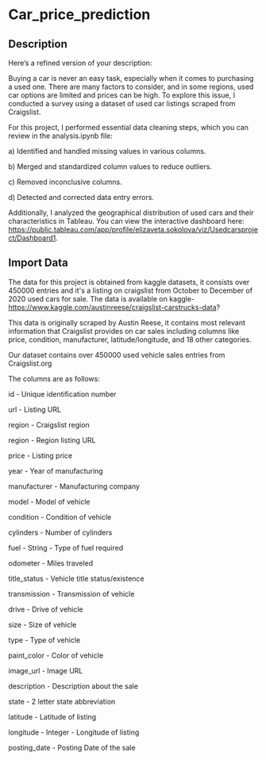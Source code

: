 # Car_price_prediction



## Description 


Here’s a refined version of your description:

Buying a car is never an easy task, especially when it comes to purchasing a used one. There are many factors to consider, and in some regions, used car options are limited and prices can be high. To explore this issue, I conducted a survey using a dataset of used car listings scraped from Craigslist.

For this project, I performed essential data cleaning steps, which you can review in the analysis.ipynb file:

a) Identified and handled missing values in various columns.

b) Merged and standardized column values to reduce outliers.

c) Removed inconclusive columns.

d) Detected and corrected data entry errors.

Additionally, I analyzed the geographical distribution of used cars and their characteristics in Tableau. You can view the interactive dashboard here:
https://public.tableau.com/app/profile/elizaveta.sokolova/viz/Usedcarsproject/Dashboard1.

## Import Data

The data for this project is obtained from kaggle datasets, it consists over 450000 entries and it's a listing on craigslist from October to December of 2020 used cars for sale.
The data is available on kaggle- https://www.kaggle.com/austinreese/craigslist-carstrucks-data?

This data is originally scraped by Austin Reese, it contains most relevant information that Craigslist provides on car sales including columns like price, condition, manufacturer, latitude/longitude, and 18 other categories.

Our dataset contains over 450000 used vehicle sales entries from Craigslist.org

The columns are as follows:

id - Unique identification number

url - Listing URL

region - Craigslist region

region - Region listing URL

price - Listing price

year - Year of manufacturing

manufacturer - Manufacturing company

model - Model of vehicle

condition - Condition of vehicle

cylinders - Number of cylinders

fuel - String - Type of fuel required

odometer - Miles traveled

title_status - Vehicle title status/existence

transmission - Transmission of vehicle

drive - Drive of vehicle

size - Size of vehicle

type - Type of vehicle

paint_color - Color of vehicle

image_url - Image URL

description - Description about the sale

state - 2 letter state abbreviation

latitude - Latitude of listing

longitude - Integer - Longitude of listing

posting_date - Posting Date of the sale




